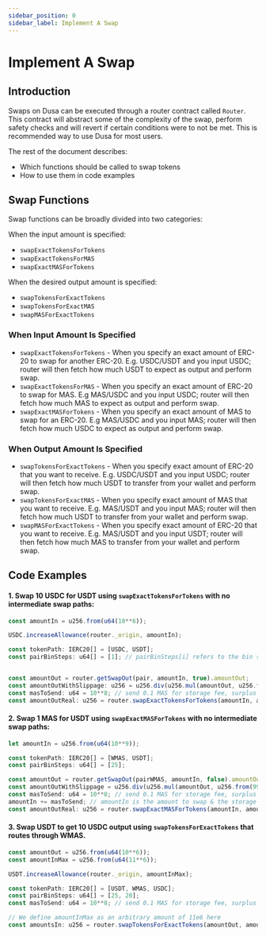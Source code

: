 ```yaml
---
sidebar_position: 0
sidebar_label: Implement A Swap
---
```


# Implement A Swap

## Introduction

Swaps on Dusa can be executed through a router contract called `Router`. This contract will abstract some of the complexity of the swap, perform safety checks and will revert if certain conditions were to not be met. This is recommended way to use Dusa for most users.

The rest of the document describes:

- Which functions should be called to swap tokens
- How to use them in code examples

## Swap Functions

Swap functions can be broadly divided into two categories:

When the input amount is specified:

- `swapExactTokensForTokens`
- `swapExactTokensForMAS`
- `swapExactMASForTokens`

When the desired output amount is specified:

- `swapTokensForExactTokens`
- `swapTokensForExactMAS`
- `swapMASForExactTokens`

### When Input Amount Is Specified

- `swapExactTokensForTokens` - When you specify an exact amount of ERC-20 to swap for another ERC-20. E.g. USDC/USDT and you input USDC; router will then fetch how much USDT to expect as output and perform swap.
- `swapExactTokensForMAS` - When you specify an exact amount of ERC-20 to swap for MAS. E.g MAS/USDC and you input USDC; router will then fetch how much MAS to expect as output and perform swap.
- `swapExactMASForTokens` - When you specify an exact amount of MAS to swap for an ERC-20. E.g MAS/USDC and you input MAS; router will then fetch how much USDC to expect as output and perform swap.

### When Output Amount Is Specified

- `swapTokensForExactTokens` - When you specify exact amount of ERC-20 that you want to receive. E.g. USDC/USDT and you input USDC; router will then fetch how much USDT to transfer from your wallet and perform swap.
- `swapTokensForExactMAS` - When you specify exact amount of MAS that you want to receive. E.g. MAS/USDT and you input MAS; router will then fetch how much USDT to transfer from your wallet and perform swap.
- `swapMASForExactTokens` - When you specify exact amount of ERC-20 that you want to receive. E.g. MAS/USDT and you input USDT; router will then fetch how much MAS to transfer from your wallet and perform swap.

## Code Examples

#### 1. Swap 10 USDC for USDT using `swapExactTokensForTokens` with no intermediate swap paths:

```js
const amountIn = u256.from(u64(10**6));

USDC.increaseAllowance(router._origin, amountIn);

const tokenPath: IERC20[] = [USDC, USDT];
const pairBinSteps: u64[] = [1]; // pairBinSteps[i] refers to the bin step for the market (x, y) where tokenPath[i] = x and tokenPath[i+1] = y


const amountOut = router.getSwapOut(pair, amountIn, true).amountOut;
const amountOutWithSlippage: u256 = u256.div(u256.mul(amountOut, u256.from(99)), u256.from(100)) // We allow for 1% slippage
const masToSend: u64 = 10**8; // send 0.1 MAS for storage fee, surplus will be send back at the end of the tx
const amountOutReal: u256 = router.swapExactTokensForTokens(amountIn, amountOutWithSlippage, pairBinSteps, tokenPath, receiverAddress, Context.timestamp(), masToSend);
```

#### 2. Swap 1 MAS for USDT using `swapExactMASForTokens` with no intermediate swap paths:

```js
let amountIn = u256.from(u64(10**9));

const tokenPath: IERC20[] = [WMAS, USDT];
const pairBinSteps: u64[] = [25]; 

const amountOut = router.getSwapOut(pairWMAS, amountIn, false).amountOut;
const amountOutWithSlippage = u256.div(u256.mul(amountOut, u256.from(99)), u256.from(100)) // We allow for 1% slippage
const masToSend: u64 = 10**8; // send 0.1 MAS for storage fee, surplus will be send back at the end of the tx
amountIn += masToSend; // amountIn is the amount to swap & the storage Fee
const amountOutReal: u256 = router.swapExactMASForTokens(amountIn, amountOutWithSlippage, pairBinSteps, tokenPath, receiverAddress, Context.timestamp(), masToSend);
```

#### 3. Swap USDT to get 10 USDC output using `swapTokensForExactTokens` that routes through WMAS.

```js
const amountOut = u256.from(u64(10**6));
const amountInMax = u256.from(u64(11**6));

USDT.increaseAllowance(router._origin, amountInMax);

const tokenPath: IERC20[] = [USDT, WMAS, USDC];
const pairBinSteps: u64[] = [25, 20];
const masToSend: u64 = 10**8; // send 0.1 MAS for storage fee, surplus will be send back at the end of the tx

// We define amountInMax as an arbitrary amount of 11e6 here
const amountsIn: u256 = router.swapTokensForExactTokens(amountOut, amountInMax, pairBinSteps, tokenPath, receiverAddress, Context.timestamp(), masToSend);
```
